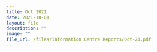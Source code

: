 ```yaml
---
title: Oct 2021
date: 2021-10-01
layout: file
description: ""
image: ""
file_url: /files/Information Centre Reports/Oct-21.pdf
---
```

